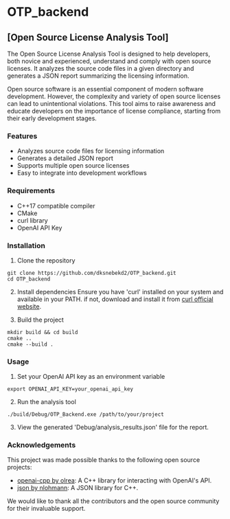# OTP_backend

## [Open Source License Analysis Tool]

The Open Source License Analysis Tool is designed to help developers, both novice and experienced, understand and comply with open source licenses. It analyzes the source code files in a given directory and generates a JSON report summarizing the licensing information.

Open source software is an essential component of modern software development. However, the complexity and variety of open source licenses can lead to unintentional violations. This tool aims to raise awareness and educate developers on the importance of license compliance, starting from their early development stages.

### Features
- Analyzes source code files for licensing information
- Generates a detailed JSON report
- Supports multiple open source licenses
- Easy to integrate into development workflows

### Requirements
- C++17 compatible compiler
- CMake
- curl library
- OpenAI API Key

### Installation
1. Clone the repository

```
git clone https://github.com/dksnebekd2/OTP_backend.git
cd OTP_backend
```

2. Install dependencies
Ensure you have 'curl' installed on your system and available in your PATH. if not, download and install it from [curl official website](https://curl.se/download.html).

3. Build the project

```
mkdir build && cd build
cmake ..
cmake --build . 
```

### Usage
1. Set your OpenAI API key as an environment variable

```
export OPENAI_API_KEY=your_openai_api_key
```

2. Run the analysis tool

```
./build/Debug/OTP_Backend.exe /path/to/your/project
```

3. View the generated 'Debug/analysis_results.json' file for the report.

### Acknowledgements
This project was made possible thanks to the following open source projects:

- [openai-cpp by olrea](https://github.com/olrea/openai-cpp): A C++ library for interacting with OpenAI's API.
- [json by nlohmann](https://github.com/nlohmann/json): A JSON library for C++.
  
We would like to thank all the contributors and the open source community for their invaluable support.
